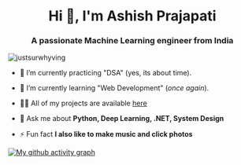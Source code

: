 <h1 align="center">Hi 👋, I'm Ashish Prajapati</h1>
<h3 align="center">A passionate Machine Learning engineer from India</h3>

<p align="left"> <img src="https://komarev.com/ghpvc/?username=justsurwhyving&label=Profile%20views&color=0e75b6&style=flat" alt="justsurwhyving" /> </p>

- 🔭 I’m currently practicing "DSA" (yes, its about time).

- 🌱 I’m currently learning "Web Development" (*once again*).

- 👨‍💻 All of my projects are available [here](https://github.com/JustSurWHYving?tab=repositories)

- 💬 Ask me about **Python, Deep Learning, .NET, System Design**

- ⚡ Fun fact **I also like to make music and click photos**

[![My github activity graph](https://github-readme-activity-graph.vercel.app/graph?username=JustSurWHYving&theme=tokyo-night&hide_border=true)](https://github.com/JustSurWHYving/github-readme-activity-graph)
